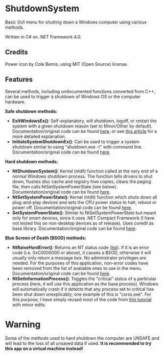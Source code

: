 # ShutdownSystem
Basic GUI menu for shutting down a Windows computer using various methods.

Written in C# on .NET Framework 4.0.

## Credits
Power icon by Cole Bemis, using MIT (Open Source) license.

## Features
Several methods, including undocumented functions converted from C++, can be used to trigger a shutdown of Windows OS or the computer hardware.

**Safe shutdown methods:**
- **ExitWindowsEx()**: Self-explanatory, will shutdown, logoff, or restart the system with a given shutdown reason (set to Minor/Other by default). Documentation/original code can be found [here](https://www.pinvoke.net/default.aspx/user32/ExitWindowsEx.html), or see [this article](http://jdebp.info/FGA/windows-nt-6-shutdown-process.html) for a more detailed explanation.
- **InitiateSystemShutdownEx()**: Can be used to trigger a system shutdown similar to using "shutdown.exe -t" with command line. Documentation/original code can be found [here](http://pinvoke.net/default.aspx/advapi32.initiatesystemshutdownex).

**Hard shutdown methods:**
- **NtShutdownSystem()**: Kernel (ntdll) function called at the very end of a normal Windows shutdown process. The function tells drivers to shut down, flushes disc cache and registry hive copies, clears the paging file, then calls NtSetSystemPowerState (see below). Documentation/original code can be found [here](https://www.codeproject.com/Articles/34194/Performing-emergency-shutdowns).
- **NtSetSystemPowerState()**: Kernel (ntdll) function which shuts down all plug-and-play devices and sets the CPU power status to halt, reboot or power off. Documentation/original code can be found [here](https://www.codeproject.com/Articles/34194/Performing-emergency-shutdowns).
- **SetSystemPowerState()**: Similar to NtSetSystemPowerState but meant only for smart devices, since it uses .NET Compact Framework (I have not tested this on non-desktop devices as of release). Uses coredll as base library. Documentation/original code can be found [here](https://www.pinvoke.net/default.aspx/coredll.setsystempowerstate).

**Blue Screen of Death (BSOD) methods:**
- **NtRaiseHardError()**: Returns an NT status code ([list](http://deusexmachina.uk/ntstatus.html)). If it is an error code (i.e. 0xC0000000 or above), it causes a BSOD, otherwise it will usually only return a message box. No administrator privileges are needed. For the purposes of this application, non-error codes have been removed from the list of available ones to use in the menu. Documentation/original code can be found [here](https://www.pinvoke.net/default.aspx/ntdll/NtRaiseHandError.html).
- **NtSetInformationProcess()**: Toggles the "critical" status of a particular process (here, it will use this application as the base process). Windows will automatically crash if it detects that any process set to critical has been shut down unexplicably; one example of this is "csrss.exe". For this purpose, I have simply reused most of the code from [this tutorial](https://codingvision.net/c-make-a-critical-process-bsod-if-killed) with minor edits.

# Warning
Some of the methods used to hard shutdown the computer are UNSAFE and will lead to the loss of all unsaved data if used. **It is recommended to try this app on a virtual machine instead!**
